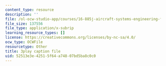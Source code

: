 ```yaml
---
content_type: resource
description: ''
file: /ol-ocw-studio-app/courses/16-885j-aircraft-systems-engineering-fall-2005/52513e3e42515f64a74807bd5ba8c0c0_qcpyFE3u3hw.vtt
file_size: 137556
file_type: application/x-subrip
learning_resource_types: []
license: https://creativecommons.org/licenses/by-nc-sa/4.0/
ocw_type: OCWFile
resourcetype: Other
title: 3play caption file
uid: 52513e3e-4251-5f64-a748-07bd5ba8c0c0
---
```

